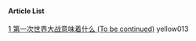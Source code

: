 #### Article List

[1 第一次世界大战意味着什么 (To be continued)](https://yellow013.github.io/document_1) yellow013

